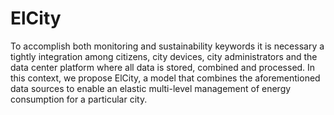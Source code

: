 # ElCity
To accomplish both monitoring and sustainability keywords it is necessary a tightly integration among citizens, city devices, city administrators and the data center platform where all data is stored, combined and processed. In this context, we propose ElCity, a model that combines the aforementioned data sources to enable an elastic multi-level management of energy consumption for a particular city.
